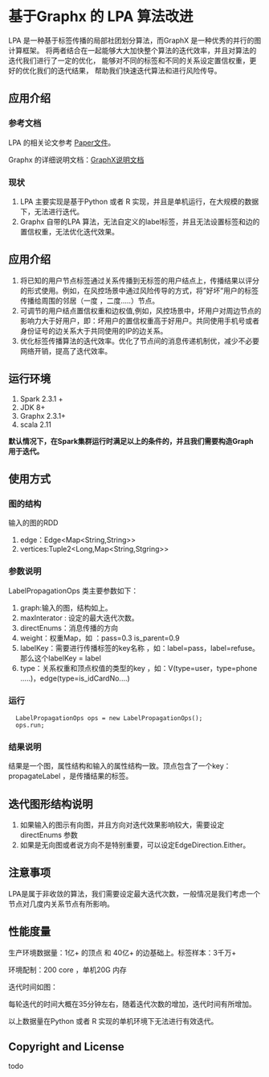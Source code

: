 
# 基于Graphx 的 LPA 算法改进
LPA 是一种基于标签传播的局部社团划分算法，而GraphX 是一种优秀的并行的图计算框架。
将两者结合在一起能够大大加快整个算法的迭代效率，并且对算法的迭代我们进行了一定的优化，
能够对不同的标签和不同的关系设定置信权重，更好的优化我们的迭代结果，
帮助我们快速迭代算法和进行风险传导。


## 应用介绍
### 参考文档
LPA 的相关论文参考 [Paper文件]()。

Graphx 的详细说明文档：[GraphX说明文档](http://spark.apache.org/)

### 现状
1. LPA 主要实现是基于Python 或者 R 实现，并且是单机运行，在大规模的数据下，无法进行迭代。
2. Graphx 自带的LPA 算法，无法自定义的label标签，并且无法设置标签和边的置信权重，无法优化迭代效果。

 
## 应用介绍
1. 将已知的用户节点标签通过关系传播到无标签的用户结点上，传播结果以评分的形式使用。例如，在风控场景中通过风险传导的方式，将”好坏”用户的标签传播给周围的邻居（一度 ，二度.....）节点。
2. 可调节的用户结点置信权重和边权值,例如，风控场景中，坏用户对周边节点的影响力大于好用户，即：坏用户的置信权重高于好用户。共同使用手机号或者身份证号的边关系大于共同使用的IP的边关系。
3. 优化标签传播算法的迭代效率。优化了节点间的消息传递机制优，减少不必要网络开销，提高了迭代效率。

## 运行环境
1. Spark 2.3.1 +
2. JDK 8+
3. Graphx 2.3.1+
4. scala 2.11

**默认情况下，在Spark集群运行时满足以上的条件的，并且我们需要构造Graph 用于迭代。**

## 使用方式
### 图的结构
输入的图的RDD
1. edge：Edge\<Map\<String,String\>\>
2. vertices:Tuple2\<Long,Map\<String,Stgring\>\>
 
### 参数说明
LabelPropagationOps 类主要参数如下：
1. graph:输入的图，结构如上。
2. maxInterator : 设定的最大迭代次数。
3. directEnums：消息传播的方向
4. weight：权重Map，如 ：pass=0.3 is_parent=0.9
5. labelKey：需要进行传播标签的key名称 ，如：label=pass，label=refuse。那么这个labelKey = label
6. type：关系权重和顶点权值的类型的key ，如：V(type=user，type=phone .....)，edge(type=is_idCardNo....)

### 运行
```
  LabelPropagationOps ops = new LabelPropagationOps();
  ops.run;
```
### 结果说明
结果是一个图，属性结构和输入的属性结构一致。顶点包含了一个key：propagateLabel ，是传播结果的标签。


## 迭代图形结构说明
1. 如果输入的图示有向图，并且方向对迭代效果影响较大，需要设定directEnums 参数
2. 如果是无向图或者说方向不是特别重要，可以设定EdgeDirection.Either。

## 注意事项
LPA是属于非收敛的算法，我们需要设定最大迭代次数，一般情况是我们考虑一个节点对几度内关系节点有所影响。


## 性能度量
生产环境数据量：1亿+ 的顶点  和 40亿+ 的边基础上。标签样本：3千万+ 

环境配制：200 core ，单机20G 内存

迭代时间如图：


每轮迭代的时间大概在35分钟左右，随着迭代次数的增加，迭代时间有所增加。


以上数据量在Python 或者 R 实现的单机环境下无法进行有效迭代。

## Copyright and License
todo











 



